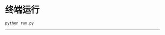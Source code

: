 # 终端运行

```shell
python run.py
```
********************************************************************************************************************************************************************************************************************************************************************************************************************************************************************************************************************************************************************************************************************************************************************************************************************